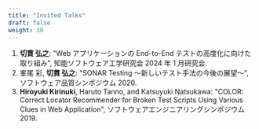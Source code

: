 ```yaml
---
title: "Invited Talks"
draft: false
weight: 30
---
```


1. **切貫 弘之**: "Web アプリケーションの End-to-End テストの高度化に向けた取り組み", 知能ソフトウェア工学研究会 2024 年 1 月研究会.
1. 峯尾 彩, **切貫 弘之**: "SONAR Testing ～新しいテスト手法の今後の展望～", ソフトウェア品質シンポジウム 2020.
1. **Hiroyuki Kirinuki**, Haruto Tanno, and Katsuyuki Natsukawa:
   "COLOR: Correct Locator Recommender for Broken Test Scripts Using Various Clues in Web Application",
   ソフトウェアエンジニアリングシンポジウム 2019.
